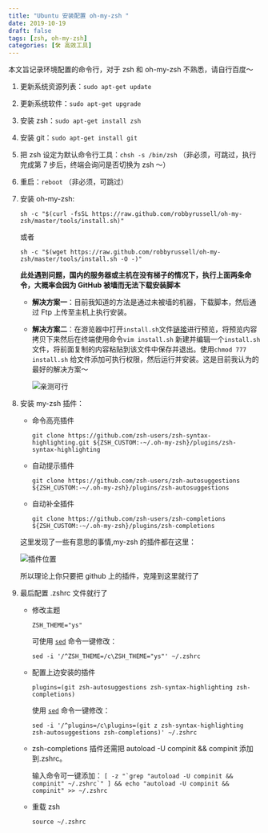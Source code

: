 ```yaml
---
title: "Ubuntu 安装配置 oh-my-zsh "
date: 2019-10-19
draft: false
tags: [zsh, oh-my-zsh]
categories: [🛠 高效工具]
---
```


本文旨记录环境配置的命令行，对于 zsh 和 oh-my-zsh 不熟悉，请自行百度～<!-- more -->

1. 更新系统资源列表：`sudo apt-get update`

2. 更新系统软件：`sudo apt-get upgrade`

3. 安装 zsh：`sudo apt-get install zsh`

4. 安装 git：`sudo apt-get install git`

5. 把 zsh 设定为默认命令行工具：`chsh -s /bin/zsh` （非必须，可跳过，执行完成第 7 步后，终端会询问是否切换为 zsh ～）

6. 重启：`reboot` （非必须，可跳过）

7. 安装 oh-my-zsh:

   `sh -c "$(curl -fsSL https://raw.github.com/robbyrussell/oh-my-zsh/master/tools/install.sh)"`

   或者

   `sh -c "$(wget https://raw.github.com/robbyrussell/oh-my-zsh/master/tools/install.sh -O -)"`

   **此处遇到问题，国内的服务器或主机在没有梯子的情况下，执行上面两条命令，大概率会因为 GitHub 被墙而无法下载安装脚本**

   - **解决方案一**：目前我知道的方法是通过未被墙的机器，下载脚本，然后通过 Ftp 上传至主机上执行安装。

   - **解决方案二**：在游览器中打开`install.sh`文件[链接](https://raw.github.com/robbyrussell/oh-my-zsh/master/tools/install.sh)进行预览，将预览内容拷贝下来然后在终端使用命令`vim install.sh` 新建并编辑一个`install.sh`文件，将前面复制的内容粘贴到该文件中保存并退出。使用`chmod 777 install.sh` 给文件添加可执行权限，然后运行并安装。这是目前我认为的最好的解决方案～

     ![亲测可行](https://picbed.kimyang.cn/202109050823033.jpg)

8. 安装 my-zsh 插件：

   - 命令高亮插件

     `git clone https://github.com/zsh-users/zsh-syntax-highlighting.git ${ZSH_CUSTOM:-~/.oh-my-zsh}/plugins/zsh-syntax-highlighting`

   - 自动提示插件

     `git clone https://github.com/zsh-users/zsh-autosuggestions ${ZSH_CUSTOM:-~/.oh-my-zsh}/plugins/zsh-autosuggestions`

   - 自动补全插件

     `git clone https://github.com/zsh-users/zsh-completions ${ZSH_CUSTOM:-~/.oh-my-zsh}/plugins/zsh-completions`

   这里发现了一些有意思的事情,my-zsh 的插件都在这里：

   ![插件位置](https://tva1.sinaimg.cn/large/0082zybpgy1gbzea53gdbj30tu18ywjl.jpg)

   所以理论上你只要把 github 上的插件，克隆到这里就行了

9. 最后配置 .zshrc 文件就行了

   - 修改主题

     `ZSH_THEME="ys"`

     可使用 [`sed`](https://www.cnblogs.com/ggjucheng/archive/2013/01/13/2856901.html) 命令一键修改：

     `sed -i '/^ZSH_THEME=/c\ZSH_THEME="ys"' ~/.zshrc`

   - 配置上边安装的插件

     `plugins=(git zsh-autosuggestions zsh-syntax-highlighting zsh-completions)`

     使用 [`sed`](https://www.cnblogs.com/ggjucheng/archive/2013/01/13/2856901.html) 命令一键修改：

     `sed -i '/^plugins=/c\plugins=(git z zsh-syntax-highlighting zsh-autosuggestions zsh-completions)' ~/.zshrc`

   - zsh-com­ple­tions 插件还需把 autoload -U compinit && compinit 添加到.zshrc。

     输入命令可一键添加：
     `` [ -z "`grep "autoload -U compinit && compinit" ~/.zshrc`" ] && echo "autoload -U compinit && compinit" >> ~/.zshrc ``

   - 重载 zsh

     `source ~/.zshrc`
